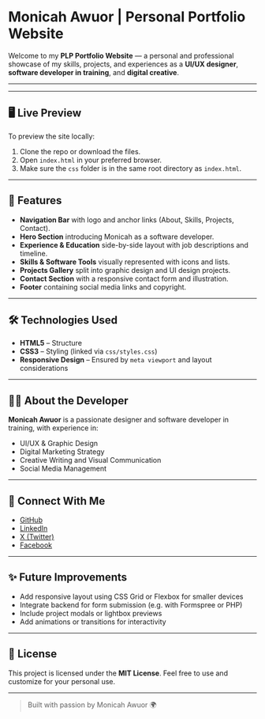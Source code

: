 # Monicah Awuor | Personal Portfolio Website

Welcome to my **PLP Portfolio Website** — a personal and professional showcase of my skills, projects, and experiences as a **UI/UX designer**, **software developer in training**, and **digital creative**.

---

---

## 🖥️ Live Preview

To preview the site locally:

1. Clone the repo or download the files.
2. Open `index.html` in your preferred browser.
3. Make sure the `css` folder is in the same root directory as `index.html`.

---

## 🎨 Features

- **Navigation Bar** with logo and anchor links (About, Skills, Projects, Contact).
- **Hero Section** introducing Monicah as a software developer.
- **Experience & Education** side-by-side layout with job descriptions and timeline.
- **Skills & Software Tools** visually represented with icons and lists.
- **Projects Gallery** split into graphic design and UI design projects.
- **Contact Section** with a responsive contact form and illustration.
- **Footer** containing social media links and copyright.

---

## 🛠️ Technologies Used

- **HTML5** – Structure
- **CSS3** – Styling (linked via `css/styles.css`)
- **Responsive Design** – Ensured by `meta viewport` and layout considerations

---

## 👩‍💻 About the Developer

**Monicah Awuor** is a passionate designer and software developer in training, with experience in:

- UI/UX & Graphic Design  
- Digital Marketing Strategy  
- Creative Writing and Visual Communication  
- Social Media Management

---

## 🔗 Connect With Me

- [GitHub](https://github.com/Moniah-code)
- [LinkedIn](https://www.linkedin.com/in/monicah-awuor-a40302367/)
- [X (Twitter)](https://x.com/monicahodhiamb7)
- [Facebook](https://www.facebook.com/profile.php?id=100088054579769)

---

## ✨ Future Improvements

- Add responsive layout using CSS Grid or Flexbox for smaller devices
- Integrate backend for form submission (e.g. with Formspree or PHP)
- Include project modals or lightbox previews
- Add animations or transitions for interactivity

---

## 📄 License

This project is licensed under the **MIT License**. Feel free to use and customize for your personal use.

---

> Built with passion by Monicah Awuor 🌍
